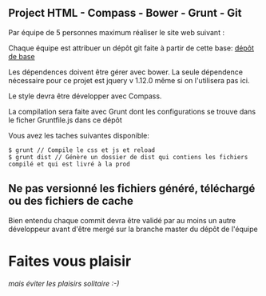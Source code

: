 ## Project HTML - Compass - Bower - Grunt - Git

Par équipe de 5 personnes maximum réaliser le site web suivant : 

Chaque équipe est attribuer un dépôt git faite à partir de cette base:
[dépôt de base](git@github.com:iknsa-formation-tp/html-css-bower-grunt-compass.git)

Les dépendences doivent être gérer avec bower. La seule dépendence nécessaire pour ce projet est jquery v 1.12.0 même si on l'utilisera pas ici.

Le style devra être développer avec Compass.

La compilation sera faite avec Grunt dont les configurations se trouve dans le ficher Gruntfile.js dans ce dépôt

Vous avez les taches suivantes disponible:
```
$ grunt // Compile le css et js et reload
$ grunt dist // Génère un dossier de dist qui contiens les fichiers compilé et qui est livré à la prod
```

Ne pas versionné les fichiers généré, téléchargé ou des fichiers de cache
-------------------------------------------------------------------------

Bien entendu chaque commit devra être validé par au moins un autre développeur avant d'être mergé sur la branche master du dépôt de l'équipe

# Faites vous plaisir
###### mais éviter les plaisirs solitaire :-)